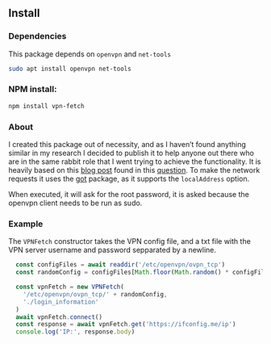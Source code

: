 
## Install
### Dependencies
This package depends on ```openvpn``` and ```net-tools```
```sh
sudo apt install openvpn net-tools

```
### NPM install:
```sh
npm install vpn-fetch
```
### About

I created this package out of necessity, and as I haven’t found anything similar in my research I decided to publish it to help anyone out there who are in the same rabbit role that I went trying to achieve the functionality. It is heavily based on this [blog post](http://www.georgiecasey.com/2013/07/26/how-to-use-overplay-and-other-vpns-as-a-curl-proxy/) found in this [question](https://serverfault.com/questions/653496/use-openvpn-tun-device-for-specific-request). To make the network requests it uses the [got](https://www.npmjs.com/package/got) package, as it supports the ```localAddress``` option.

When executed, it will ask for the root password, it is asked because the openvpn client needs to be run as sudo.

### Example
The ```VPNFetch``` constructor takes the VPN config file, and a txt file with the VPN server username and password sepparated by a newline.

```js
  const configFiles = await readdir('/etc/openvpn/ovpn_tcp')
  const randomConfig = configFiles[Math.floor(Math.random() * configFiles.length)]

  const vpnFetch = new VPNFetch(
    '/etc/openvpn/ovpn_tcp/' + randomConfig,
    './login_information'
  )
  await vpnFetch.connect()
  const response = await vpnFetch.get('https://ifconfig.me/ip')
  console.log('IP:', response.body)

```

